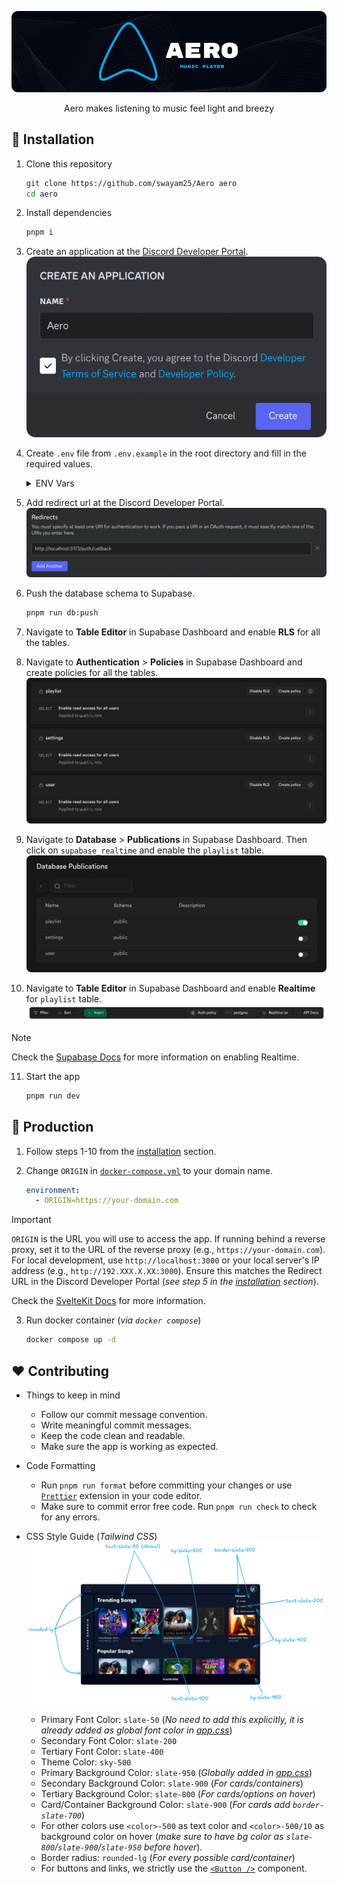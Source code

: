 <div align="center">

![Aero](./assets/banner.png)

Aero makes listening to music feel light and breezy

</div>

## 🚩 Installation

1. Clone this repository
    ```sh
    git clone https://github.com/swayam25/Aero aero
    cd aero
    ```

2. Install dependencies
    ```sh
    pnpm i
    ```

3. Create an application at the [Discord Developer Portal](https://discord.com/developers/applications).
    ![New Application](./assets/new_app.png)

4. Create `.env` file from `.env.example` in the root directory and fill in the required values.
    <details>

    <summary>ENV Vars</summary>

    - Get `DATABASE_URL` from Supabase.
        ![Supabase DB URL](./assets/db_url.png)
    - Get `VITE_SUPABASE_URL` and `VITE_SUPABASE_KEY` from Supabase API Settings.
        ![Supabase API Info](./assets/api_info.png)
    - Get `JWT_SECRET` by running the following command.
        ```sh
        pnpm run gen-secret
        ```
    - Get `DISCORD_CLIENT_ID` and `DISCORD_CLIENT_SECRET` from the Discord Developer Portal.
        ![Client Info](./assets/client_info.png)
    - Get `DISCORD_BOT_TOKEN` from the Discord Developer Portal.
        ![Bot Token](./assets/bot_token.png)

    </details>

5. Add redirect url at the Discord Developer Portal.
    ![Discord Developer Portal](./assets/redirect_url.png)

6. Push the database schema to Supabase.
    ```sh
    pnpm run db:push
    ```

7. Navigate to **Table Editor** in Supabase Dashboard and enable **RLS** for all the tables.

8. Navigate to **Authentication** > **Policies** in Supabase Dashboard and create policies for all the tables.
    ![Policies](./assets/policies.png)

9.  Navigate to **Database** > **Publications** in Supabase Dashboard. Then click on `supabase_realtime` and enable the `playlist` table.
    ![Realtime Publication](./assets/realtime_publication.png)

10. Navigate to **Table Editor** in Supabase Dashboard and enable **Realtime** for `playlist` table.
    ![Playlist Realtime](./assets/playlist_realtime.png)

> [!NOTE]
> Check the [Supabase Docs](https://supabase.com/docs/guides/realtime/postgres-changes) for more information on enabling Realtime.

11. Start the app
    ```sh
    pnpm run dev
    ```

## 🚀 Production

1. Follow steps 1-10 from the [installation](#-installation) section.

2. Change `ORIGIN` in [`docker-compose.yml`](./docker-compose.yml) to your domain name.
    ```yml
    environment:
      - ORIGIN=https://your-domain.com
    ```

> [!IMPORTANT]
> `ORIGIN` is the URL you will use to access the app. If running behind a reverse proxy, set it to the URL of the reverse proxy (e.g., `https://your-domain.com`). For local development, use `http://localhost:3000` or your local server's IP address (e.g., `http://192.XXX.X.XX:3000`). Ensure this matches the Redirect URL in the Discord Developer Portal (*see step 5 in the [installation](#-installation) section*).
>
> Check the [SvelteKit Docs](https://svelte.dev/docs/kit/adapter-node#Environment-variables) for more information.

3. Run docker container (*via `docker compose`*)
    ```sh
    docker compose up -d
    ```

## ❤️ Contributing

- Things to keep in mind
    - Follow our commit message convention.
    - Write meaningful commit messages.
    - Keep the code clean and readable.
    - Make sure the app is working as expected.

- Code Formatting
    - Run `pnpm run format` before committing your changes or use [`Prettier`](https://prettier.io/) extension in your code editor.
    - Make sure to commit error free code. Run `pnpm run check` to check for any errors.

- CSS Style Guide (*Tailwind CSS*)
    ![CSS Style Guide](./assets/aero_ss.png)
    - Primary Font Color: `slate-50` (*No need to add this explicitly, it is already added as global font color in [app.css](./src/app.css)*)
    - Secondary Font Color: `slate-200`
    - Tertiary Font Color: `slate-400`
    - Theme Color: `sky-500`
    - Primary Background Color: `slate-950` (*Globally added in [app.css](./src/app.css)*)
    - Secondary Background Color: `slate-900` (*For cards/containers*)
    - Tertiary Background Color: `slate-800` (*For cards/options on hover*)
    - Card/Container Background Color: `slate-900` (*For cards add `border-slate-700`*)
    - For other colors use `<color>-500` as text color and `<color>-500/10` as background color on hover (*make sure to have bg color as `slate-800`/`slate-900`/`slate-950` before hover*).
    - Border radius: `rounded-lg` (*For every possible card/container*)
    - For buttons and links, we strictly use the [`<Button />`](./src/lib/components/ui/Button.svelte) component.